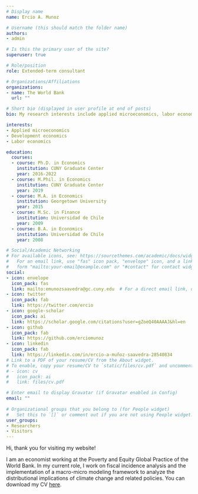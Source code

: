 ```yaml
---
# Display name
name: Ercio A. Munoz

# Username (this should match the folder name)
authors:
- admin

# Is this the primary user of the site?
superuser: true

# Role/position
role: Extended-term consultant

# Organizations/Affiliations
organizations:
- name: The World Bank
  url: ""

# Short bio (displayed in user profile at end of posts)
bio: My research interests include applied microeconomics, labor economics, and development economics.

interests:
- Applied microeconomics
- Development economics
- Labor economics

education:
  courses:
  - course: Ph.D. in Economics
    institution: CUNY Graduate Center
    year: 2016-2022
  - course: M.Phil. in Economics
    institution: CUNY Graduate Center
    year: 2019
  - course: M.A. in Economics
    institution: Georgetown University
    year: 2015
  - course: M.Sc. in Finance
    institution: Universidad de Chile
    year: 2009
  - course: B.A. in Economics
    institution: Universidad de Chile
    year: 2008

# Social/Academic Networking
# For available icons, see: https://sourcethemes.com/academic/docs/widgets/#icons
#   For an email link, use "fas" icon pack, "envelope" icon, and a link in the
#   form "mailto:your-email@example.com" or "#contact" for contact widget.
social:
- icon: envelope
  icon_pack: fas
  link: mailto:emunozsaavedra@gc.cuny.edu  # For a direct email link, use "mailto:emunozsaavedra@gc.cuny.edu".
- icon: twitter
  icon_pack: fab
  link: https://twitter.com/ercio
- icon: google-scholar
  icon_pack: ai
  link: https://scholar.google.com/citations?user=gZoeQ40AAAAJ&hl=en
- icon: github
  icon_pack: fab
  link: https://github.com/erciomunoz
- icon: linkedin
  icon_pack: fab
  link: https://linkedin.com/in/ercio-a-muñoz-saavedra-28540834
# Link to a PDF of your resume/CV from the About widget.
# To enable, copy your resume/CV to `static/files/cv.pdf` and uncomment the lines below.  
# - icon: cv
#   icon_pack: ai
#   link: files/cv.pdf

# Enter email to display Gravatar (if Gravatar enabled in Config)
email: ""
  
# Organizational groups that you belong to (for People widget)
#   Set this to `[]` or comment out if you are not using People widget.  
user_groups:
- Researchers
- Visitors
---
```


Hi, thank you for visiting my website!

I am an economist working at the Poverty and Equity Global Practice of the World Bank. In my current role, I work on fiscal incidence analysis and the implementation of a macro-micro modeling framework to analyze the distributional implications of climate change and related policies. You can download my CV [here](https://www.erciomunoz.org/files/Munoz_resume.pdf).

